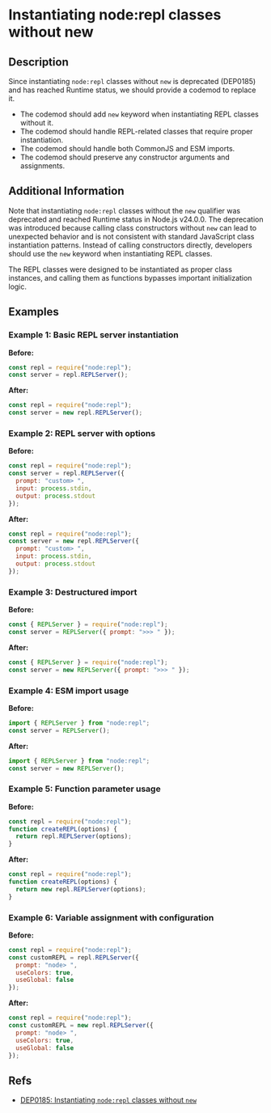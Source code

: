 # Instantiating node:repl classes without new

## Description

Since instantiating `node:repl` classes without `new` is deprecated (DEP0185) and has reached Runtime status, we should provide a codemod to replace it.

- The codemod should add `new` keyword when instantiating REPL classes without it.
- The codemod should handle REPL-related classes that require proper instantiation.
- The codemod should handle both CommonJS and ESM imports.
- The codemod should preserve any constructor arguments and assignments.

## Additional Information

Note that instantiating `node:repl` classes without the `new` qualifier was deprecated and reached Runtime status in Node.js v24.0.0. The deprecation was introduced because calling class constructors without `new` can lead to unexpected behavior and is not consistent with standard JavaScript class instantiation patterns. Instead of calling constructors directly, developers should use the `new` keyword when instantiating REPL classes.

The REPL classes were designed to be instantiated as proper class instances, and calling them as functions bypasses important initialization logic.

## Examples

### Example 1: Basic REPL server instantiation

**Before:**

```js
const repl = require("node:repl");
const server = repl.REPLServer();
```

**After:**

```js
const repl = require("node:repl");
const server = new repl.REPLServer();
```

### Example 2: REPL server with options

**Before:**

```js
const repl = require("node:repl");
const server = repl.REPLServer({
  prompt: "custom> ",
  input: process.stdin,
  output: process.stdout
});
```

**After:**

```js
const repl = require("node:repl");
const server = new repl.REPLServer({
  prompt: "custom> ",
  input: process.stdin,
  output: process.stdout
});
```

### Example 3: Destructured import

**Before:**

```js
const { REPLServer } = require("node:repl");
const server = REPLServer({ prompt: ">>> " });
```

**After:**

```js
const { REPLServer } = require("node:repl");
const server = new REPLServer({ prompt: ">>> " });
```

### Example 4: ESM import usage

**Before:**

```js
import { REPLServer } from "node:repl";
const server = REPLServer();
```

**After:**

```js
import { REPLServer } from "node:repl";
const server = new REPLServer();
```

### Example 5: Function parameter usage

**Before:**

```js
const repl = require("node:repl");
function createREPL(options) {
  return repl.REPLServer(options);
}
```

**After:**

```js
const repl = require("node:repl");
function createREPL(options) {
  return new repl.REPLServer(options);
}
```

### Example 6: Variable assignment with configuration

**Before:**

```js
const repl = require("node:repl");
const customREPL = repl.REPLServer({
  prompt: "node> ",
  useColors: true,
  useGlobal: false
});
```

**After:**

```js
const repl = require("node:repl");
const customREPL = new repl.REPLServer({
  prompt: "node> ",
  useColors: true,
  useGlobal: false
});
```

## Refs

- [DEP0185: Instantiating `node:repl` classes without `new`](https://nodejs.org/api/deprecations.html#DEP0185)